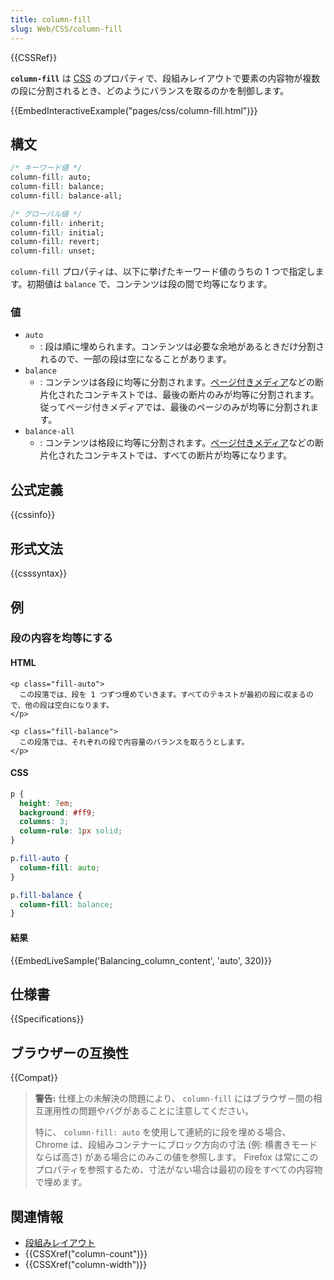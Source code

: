 ```yaml
---
title: column-fill
slug: Web/CSS/column-fill
---
```


{{CSSRef}}

**`column-fill`** は [CSS](/ja/docs/Web/CSS) のプロパティで、段組みレイアウトで要素の内容物が複数の段に分割されるとき、どのようにバランスを取るのかを制御します。

{{EmbedInteractiveExample("pages/css/column-fill.html")}}

## 構文

```css
/* キーワード値 */
column-fill: auto;
column-fill: balance;
column-fill: balance-all;

/* グローバル値 */
column-fill: inherit;
column-fill: initial;
column-fill: revert;
column-fill: unset;
```

`column-fill` プロパティは、以下に挙げたキーワード値のうちの 1 つで指定します。初期値は `balance` で、コンテンツは段の間で均等になります。

### 値

- `auto`
  - : 段は順に埋められます。コンテンツは必要な余地があるときだけ分割されるので、一部の段は空になることがあります。
- `balance`
  - : コンテンツは各段に均等に分割されます。[ページ付きメディア](/ja/docs/Web/CSS/Paged_Media)などの断片化されたコンテキストでは、最後の断片のみが均等に分割されます。従ってページ付きメディアでは、最後のページのみが均等に分割されます。
- `balance-all`
  - : コンテンツは格段に均等に分割されます。[ページ付きメディア](/ja/docs/Web/CSS/Paged_Media)などの断片化されたコンテキストでは、すべての断片が均等になります。

## 公式定義

{{cssinfo}}

## 形式文法

{{csssyntax}}

## 例

### 段の内容を均等にする

#### HTML

```html-nolint
<p class="fill-auto">
  この段落では、段を 1 つずつ埋めていきます。すべてのテキストが最初の段に収まるので、他の段は空白になります。
</p>

<p class="fill-balance">
  この段落では、それぞれの段で内容量のバランスを取ろうとします。
</p>
```

#### CSS

```css
p {
  height: 7em;
  background: #ff9;
  columns: 3;
  column-rule: 1px solid;
}

p.fill-auto {
  column-fill: auto;
}

p.fill-balance {
  column-fill: balance;
}
```

#### 結果

{{EmbedLiveSample('Balancing_column_content', 'auto', 320)}}

## 仕様書

{{Specifications}}

## ブラウザーの互換性

{{Compat}}

> **警告:** 仕様上の未解決の問題により、 `column-fill` にはブラウザ－間の相互運用性の問題やバグがあることに注意してください。
>
> 特に、 `column-fill: auto` を使用して連続的に段を埋める場合、 Chrome は、段組みコンテナーにブロック方向の寸法 (例: 横書きモードならば高さ) がある場合にのみこの値を参照します。 Firefox は常にこのプロパティを参照するため、寸法がない場合は最初の段をすべての内容物で埋めます。

## 関連情報

- [段組みレイアウト](/ja/docs/Learn/CSS/CSS_layout/Multiple-column_Layout)
- {{CSSXref("column-count")}}
- {{CSSXref("column-width")}}
